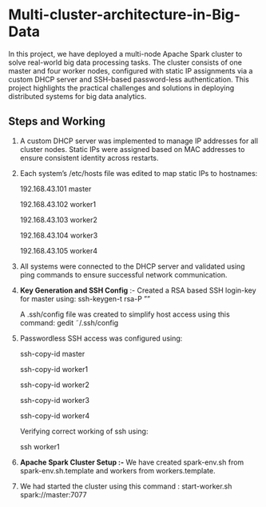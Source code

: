 # Multi-cluster-architecture-in-Big-Data

In this project, we have deployed a multi-node Apache Spark cluster to solve real-world big data processing tasks. The cluster consists of one master and four worker nodes, configured with static IP assignments via a custom DHCP server and SSH-based password-less authentication. This project highlights the practical challenges and solutions in deploying distributed systems for big data analytics.

## Steps and Working

1. A custom DHCP server was implemented to manage IP addresses for all cluster nodes. Static IPs were assigned based on MAC addresses to ensure consistent identity across restarts.

2. Each system’s /etc/hosts file was edited to map static IPs to hostnames:
   
    192.168.43.101 master

    192.168.43.102 worker1

    192.168.43.103 worker2

    192.168.43.104 worker3

    192.168.43.105 worker4

3. All systems were connected to the DHCP server and validated using ping commands to ensure successful network communication.

4. **Key Generation and SSH Config** :- Created a RSA based SSH login-key for master using: ssh-keygen-t rsa-P ””
  
   A .ssh/config file was created to simplify host access using this command: gedit ˜/.ssh/config

5. Passwordless SSH access was configured using:
  
    ssh-copy-id master
  
    ssh-copy-id worker1
  
    ssh-copy-id worker2
  
    ssh-copy-id worker3
  
    ssh-copy-id worker4
  
    Verifying correct working of ssh using: 
  
    ssh worker1

6. **Apache Spark Cluster Setup :-**  We have created spark-env.sh from spark-env.sh.template and workers from workers.template.

7. We had started the cluster using this command : start-worker.sh spark://master:7077

   



